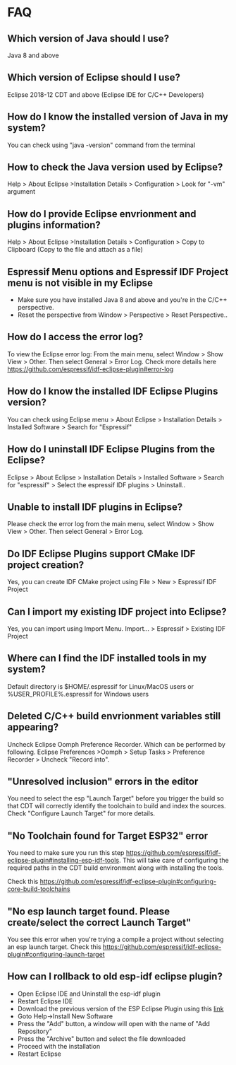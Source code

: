 # FAQ

## Which version of Java should I use? 
Java 8 and above
## Which version of Eclipse should I use?
Eclipse 2018-12 CDT and above (Eclipse IDE for C/C++ Developers)
## How do I know the installed version of Java in my system?
You can check using "java -version" command from the terminal
##  How to check the Java version used by Eclipse?
Help > About Eclipse >Installation Details > Configuration > Look for "-vm" argument
## How do I provide Eclipse envrionment and plugins information?
Help > About Eclipse >Installation Details > Configuration > Copy to Clipboard (Copy to the file and attach as a file)
## Espressif Menu options and Espressif IDF Project menu is not visible in my Eclipse
- Make sure you have installed Java 8 and above and you're in the C/C++ perspective. 
- Reset the perspective from Window > Perspective > Reset Perspective..
##  How do I access the error log?
To view the Eclipse error log: From the main menu, select Window > Show View > Other. Then select General > Error Log.
Check more details here https://github.com/espressif/idf-eclipse-plugin#error-log
## How do I know the installed IDF Eclipse Plugins version?
You can check using Eclipse menu > About Eclipse > Installation Details > Installed Software > Search for "Espressif"
## How do I uninstall IDF Eclipse Plugins from the Eclipse?
Eclipse > About Eclipse > Installation Details > Installed Software > Search for "espressif" > Select the espressif IDF plugins > Uninstall..
## Unable to install IDF plugins in Eclipse?
Please check the error log from the main menu, select Window > Show View > Other. Then select General > Error Log. 
## Do IDF Eclipse Plugins support CMake IDF project creation?
Yes, you can create IDF CMake project using File > New > Espressif IDF Project
## Can I import my existing IDF project into Eclipse?
Yes, you can import using Import Menu. Import... > Espressif > Existing IDF Project
## Where can I find the IDF installed tools in my system?
Default directory is $HOME/.espressif for Linux/MacOS users or %USER_PROFILE%.espressif for Windows users
## Deleted C/C++ build envrionment variables still appearing?
Uncheck Eclipse Oomph Preference Recorder. Which can be performed by following. Eclipse Preferences >Oomph > Setup Tasks > Preference Recorder > Uncheck "Record into".
## "Unresolved inclusion" errors in the editor
You need to select the esp "Launch Target" before you trigger the build so that CDT will correctly identify the toolchain to build and index the sources. Check "Configure Launch Target" for more details.
## "No Toolchain found for Target ESP32" error
You need to make sure you run this step https://github.com/espressif/idf-eclipse-plugin#installing-esp-idf-tools. This will take care of configuring the required paths in the CDT build environment along with installing the tools.

Check this https://github.com/espressif/idf-eclipse-plugin#configuring-core-build-toolchains
## "No esp launch target found. Please create/select the correct Launch Target"
You see this error when you're trying a compile a project without selecting an esp launch target. Check this https://github.com/espressif/idf-eclipse-plugin#configuring-launch-target
## How can I rollback to old esp-idf eclipse plugin?
- Open Eclipse IDE and Uninstall the esp-idf plugin
- Restart Eclipse IDE
- Download the previous version of the ESP Eclipse Plugin using this [link](https://github.com/espressif/idf-eclipse-plugin/releases)
- Goto Help->Install New Software
- Press the "Add" button, a window will open with the name of "Add Repository"
- Press the "Archive" button and select the file downloaded
- Proceed with the installation
- Restart Eclipse